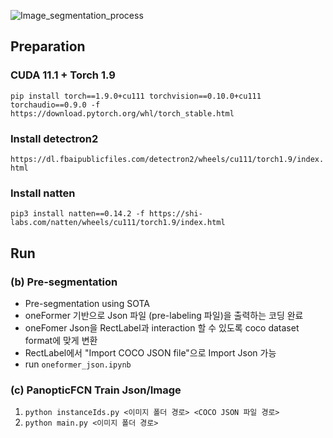 
![Image_segmentation_process](https://github.com/IoRTKETI/Pre-segmentation/assets/122510029/ad5bb6ec-2fc9-4f9a-b38e-12b2e1585692)

## Preparation
### CUDA 11.1 + Torch 1.9
``` pip install torch==1.9.0+cu111 torchvision==0.10.0+cu111 torchaudio==0.9.0 -f https://download.pytorch.org/whl/torch_stable.html ```

### Install detectron2
``` https://dl.fbaipublicfiles.com/detectron2/wheels/cu111/torch1.9/index.html ```

### Install natten
``` pip3 install natten==0.14.2 -f https://shi-labs.com/natten/wheels/cu111/torch1.9/index.html ```

## Run
### (b) Pre-segmentation
- Pre-segmentation using SOTA
- oneFormer 기반으로 Json 파일 (pre-labeling 파일)을 출력하는 코딩 완료
- oneFomer Json을 RectLabel과 interaction 할 수 있도록 coco dataset format에 맞게 변환
- RectLabel에서 "Import COCO JSON file"으로 Import Json 가능
- run ``` oneformer_json.ipynb ```

### (c) PanopticFCN Train Json/Image
1. ``` python instanceIds.py <이미지 폴더 경로> <COCO JSON 파일 경로> ```  
2. ``` python main.py <이미지 폴더 경로> ```
